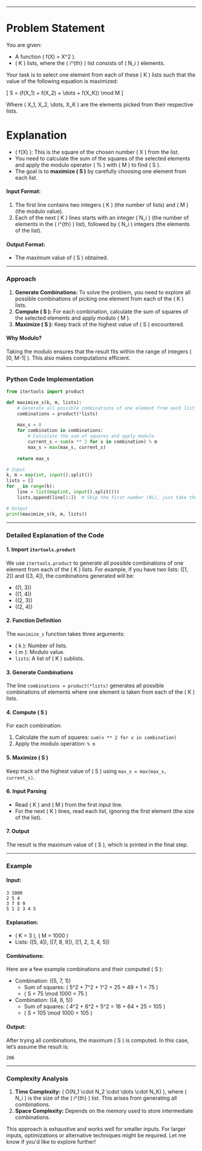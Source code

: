 
---

# **Problem Statement**
You are given:
- A function \( f(X) = X^2 \).
- \( K \) lists, where the \( i^{th} \) list consists of \( N_i \) elements.

Your task is to select one element from each of these \( K \) lists such that the value of the following equation is maximized:

\[
S = (f(X_1) + f(X_2) + \dots + f(X_K)) \mod M
\]

Where \( X_1, X_2, \dots, X_K \) are the elements picked from their respective lists.

# **Explanation**
- \( f(X) \): This is the square of the chosen number \( X \) from the list.
- You need to calculate the sum of the squares of the selected elements and apply the modulo operator \( \% \) with \( M \) to find \( S \).
- The goal is to **maximize \( S \)** by carefully choosing one element from each list.

#### Input Format:
1. The first line contains two integers \( K \) (the number of lists) and \( M \) (the modulo value).
2. Each of the next \( K \) lines starts with an integer \( N_i \) (the number of elements in the \( i^{th} \) list), followed by \( N_i \) integers (the elements of the list).

#### Output Format:
- The maximum value of \( S \) obtained.

---

### **Approach**
1. **Generate Combinations:** To solve the problem, you need to explore all possible combinations of picking one element from each of the \( K \) lists.
2. **Compute \( S \):** For each combination, calculate the sum of squares of the selected elements and apply modulo \( M \).
3. **Maximize \( S \):** Keep track of the highest value of \( S \) encountered.

#### Why Modulo?
Taking the modulo ensures that the result fits within the range of integers \( [0, M-1] \). This also makes computations efficient.

---

### **Python Code Implementation**

```python
from itertools import product

def maximize_s(k, m, lists):
    # Generate all possible combinations of one element from each list
    combinations = product(*lists)
    
    max_s = 0
    for combination in combinations:
        # Calculate the sum of squares and apply modulo
        current_s = sum(x ** 2 for x in combination) % m
        max_s = max(max_s, current_s)
    
    return max_s

# Input
k, m = map(int, input().split())
lists = []
for _ in range(k):
    line = list(map(int, input().split()))
    lists.append(line[1:])  # Skip the first number (Ni), just take the list elements

# Output
print(maximize_s(k, m, lists))
```

---

### **Detailed Explanation of the Code**

#### 1. **Import `itertools.product`**
We use `itertools.product` to generate all possible combinations of one element from each of the \( K \) lists. For example, if you have two lists: \([1, 2]\) and \([3, 4]\), the combinations generated will be:
- \((1, 3)\)
- \((1, 4)\)
- \((2, 3)\)
- \((2, 4)\)

#### 2. **Function Definition**
The `maximize_s` function takes three arguments:
- \( k \): Number of lists.
- \( m \): Modulo value.
- `lists`: A list of \( K \) sublists.

#### 3. **Generate Combinations**
The line `combinations = product(*lists)` generates all possible combinations of elements where one element is taken from each of the \( K \) lists.

#### 4. **Compute \( S \)**
For each combination:
1. Calculate the sum of squares: `sum(x ** 2 for x in combination)`
2. Apply the modulo operation: `% m`

#### 5. **Maximize \( S \)**
Keep track of the highest value of \( S \) using `max_s = max(max_s, current_s)`.

#### 6. **Input Parsing**
- Read \( K \) and \( M \) from the first input line.
- For the next \( K \) lines, read each list, ignoring the first element (the size of the list).

#### 7. **Output**
The result is the maximum value of \( S \), which is printed in the final step.

---

### **Example**

#### Input:
```
3 1000
2 5 4
3 7 8 9
5 1 2 3 4 5
```

#### Explanation:
- \( K = 3 \), \( M = 1000 \)
- Lists: \([5, 4]\), \([7, 8, 9]\), \([1, 2, 3, 4, 5]\)

#### Combinations:
Here are a few example combinations and their computed \( S \):
- Combination: \((5, 7, 1)\)
  - Sum of squares: \( 5^2 + 7^2 + 1^2 = 25 + 49 + 1 = 75 \)
  - \( S = 75 \mod 1000 = 75 \)
- Combination: \((4, 8, 5)\)
  - Sum of squares: \( 4^2 + 8^2 + 5^2 = 16 + 64 + 25 = 105 \)
  - \( S = 105 \mod 1000 = 105 \)

#### Output:
After trying all combinations, the maximum \( S \) is computed. In this case, let’s assume the result is:
```
206
```

---

### **Complexity Analysis**

1. **Time Complexity:** \( O(N_1 \cdot N_2 \cdot \dots \cdot N_K) \), where \( N_i \) is the size of the \( i^{th} \) list. This arises from generating all combinations.
2. **Space Complexity:** Depends on the memory used to store intermediate combinations.

This approach is exhaustive and works well for smaller inputs. For larger inputs, optimizations or alternative techniques might be required. Let me know if you'd like to explore further!
